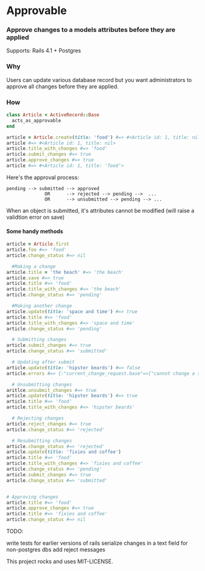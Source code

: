 # Approvable
### Approve changes to a models attributes before they are applied

Supports: Rails 4.1 + Postgres

### Why
Users can update various database record but you want administrators to approve all changes before they are applied.

### How
```ruby
class Article < ActiveRecord::Base
  acts_as_approvable
end

article = Article.create(title: 'food') #=> #<Article id: 1, title: nil>
article #=> #<Article id: 1, title: nil>
article.title_with_changes #=> 'food'
article.submit_changes #=> true
article.approve_changes #=> true 
article #=> #<Article id: 1, title: 'food'>
```

Here's the approval process:
```
pending --> submitted --> approved
              OR      --> rejected --> pending -->  ...
              OR      --> unsubmitted --> pending --> ...
```

When an object is submitted, it's attributes cannot be modified (will raise a validtion error on save)

#### Some handy methods
```ruby
article = Article.first
article.foo #=> 'food'
article.change_status #=> nil

  #Making a change
article.title = 'the beach' #=> 'the beach'
article.save #=> true
article.title #=> 'food'
article.title_with_changes #=> 'the beach'
article.change_status #=> 'pending'

  #Making another change
article.update(title: 'space and time') #=> true
article.title #=> 'food'
article.title_with_changes #=> 'space and time'
article.change_status #=> 'pending'

  # Submitting changes
article.submit_changes #=> true
article.change_status #=> 'submitted'

  # Updating after submit
article.update(title: 'hipster beards') #=> false
article.errors #=> {:"current_change_request.base"=>["cannot change a submitted request"]} 

  # Unsubmitting changes
aritlce.unsubmit_changes #=> true
article.update(title: 'hipster beards') #=> true
article.title #=> 'food'
article.title_with_changes #=> 'hipster beards'

  # Rejecting changes
article.reject_changes #=> true
article.change_status #=> 'rejected'

  # Resubmitting changes
article.change_status #=> 'rejected'
article.update(title: 'fixies and coffee')
article.title #=> 'food'
article.title_with_changes #=> 'fixies and coffee'
article.change_status #=> 'pending'
article.submit_changes #=> true
article.change_status #=> 'submitted'


# Approving changes
article.title #=> 'food'
article.approve_changes #=> true
article.title #=> 'fixies and coffee'
article.change_status #=> nil
```

TODO:

write tests for earlier versions of rails
serialize changes in a text field for non-postgres dbs
add reject messages



This project rocks and uses MIT-LICENSE.
